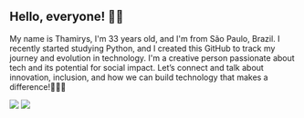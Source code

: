 ## Hello, everyone! 👋🏾

My name is Thamirys, I'm 33 years old, and I'm from São Paulo, Brazil.
I recently started studying Python, and I created this GitHub to track my journey and evolution in technology. I'm a creative person passionate about tech and its potential for social impact.
Let’s connect and talk about innovation, inclusion, and how we can build technology that makes a difference!👩🏾‍💻

<div> 
  <a href = "mailto:cthamiryscostaa@gmail.com"><img src="https://img.shields.io/badge/-Gmail-%23333?style=for-the-badge&logo=gmail&logoColor=white" target="_blank"></a>
  <a href="https://www.linkedin.com/in/thamiryscosta" target="_blank"><img src="https://img.shields.io/badge/-LinkedIn-%230077B5?style=for-the-badge&logo=linkedin&logoColor=white" target="_blank"></a>  
</div>
